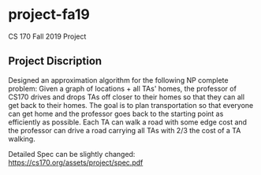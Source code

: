 # project-fa19
CS 170 Fall 2019 Project

## Project Discription
Designed an approximation algorithm for the following NP complete problem: Given a graph of locations + all TAs' homes, the professor of CS170 drives and drops TAs off closer to their homes so that they can all get back to their homes. The goal is to plan transportation so that everyone can get home and the professor goes back to the starting point as efficiently as possible. Each TA can walk a road with some edge cost and the professor can drive a road carrying all TAs with 2/3 the cost of a TA walking.  

Detailed Spec can be slightly changed: https://cs170.org/assets/project/spec.pdf
